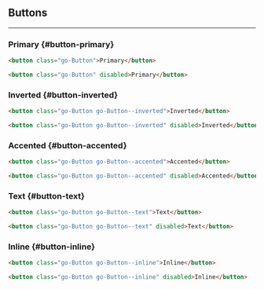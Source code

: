 ## Buttons

---

### Primary {#button-primary}

```html
<button class="go-Button">Primary</button>
```

```html
<button class="go-Button" disabled>Primary</button>
```

### Inverted {#button-inverted}

```html
<button class="go-Button go-Button--inverted">Inverted</button>
```

```html
<button class="go-Button go-Button--inverted" disabled>Inverted</button>
```

### Accented {#button-accented}

```html
<button class="go-Button go-Button--accented">Accented</button>
```

```html
<button class="go-Button go-Button--accented" disabled>Accented</button>
```

### Text {#button-text}

```html
<button class="go-Button go-Button--text">Text</button>
```

```html
<button class="go-Button go-Button--text" disabled>Text</button>
```

### Inline {#button-inline}

```html
<button class="go-Button go-Button--inline">Inline</button>
```

```html
<button class="go-Button go-Button--inline" disabled>Inline</button>
```
